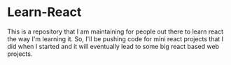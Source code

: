 # Learn-React
This is a repository that I am maintaining for people out there to learn react the way I'm learning it. So, I'll be pushing code for mini react projects that I did when I started and it will eventually lead to some big react based web projects.
